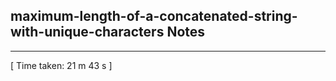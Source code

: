 <h2>maximum-length-of-a-concatenated-string-with-unique-characters Notes</h2><hr>[ Time taken: 21 m 43 s ]